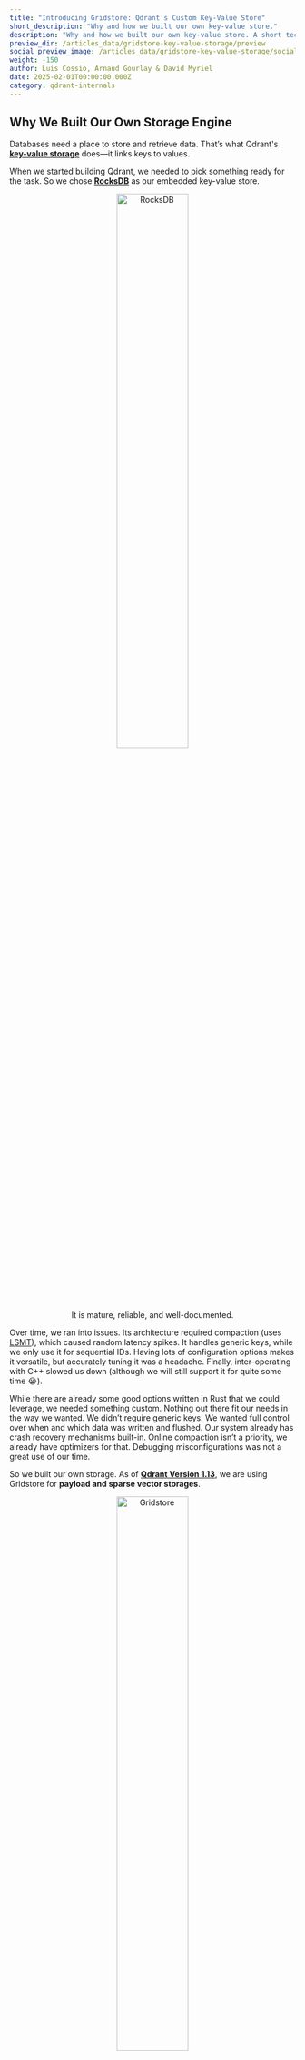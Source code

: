 ```yaml
---
title: "Introducing Gridstore: Qdrant's Custom Key-Value Store"
short_description: "Why and how we built our own key-value store."
description: "Why and how we built our own key-value store. A short technical report on our procedure and results."
preview_dir: /articles_data/gridstore-key-value-storage/preview
social_preview_image: /articles_data/gridstore-key-value-storage/social_preview.png
weight: -150
author: Luis Cossio, Arnaud Gourlay & David Myriel
date: 2025-02-01T00:00:00.000Z
category: qdrant-internals
---
```


## Why We Built Our Own Storage Engine

Databases need a place to store and retrieve data. That’s what Qdrant's [**key-value storage**](https://en.wikipedia.org/wiki/Key–value_database) does—it links keys to values.

When we started building Qdrant, we needed to pick something ready for the task. So we chose [**RocksDB**](https://rocksdb.org) as our embedded key-value store.
<div style="text-align: center;">
  <img src="/articles_data/gridstore-key-value-storage/rocksdb.jpg" alt="RocksDB" style="width: 50%;">
  <p>It is mature, reliable, and well-documented.</p>
</div>

Over time, we ran into issues. Its architecture required compaction (uses [LSMT](https://en.wikipedia.org/wiki/Log-structured_merge-tree)), which caused random latency spikes. It handles generic keys, while we only use it for sequential IDs. Having lots of configuration options makes it versatile, but accurately tuning it was a headache. Finally, inter-operating with C++ slowed us down (although we will still support it for quite some time 😭).

While there are already some good options written in Rust that we could leverage, we needed something custom. Nothing out there fit our needs in the way we wanted. We didn’t require generic keys. We wanted full control over when and which data was written and flushed. Our system already has crash recovery mechanisms built-in. Online compaction isn’t a priority, we already have optimizers for that. Debugging misconfigurations was not a great use of our time.

So we built our own storage. As of [**Qdrant Version 1.13**](/blog/qdrant-1.13.x/), we are using Gridstore for **payload and sparse vector storages**. 
<div style="text-align: center;">
  <img src="/articles_data/gridstore-key-value-storage/gridstore.png" alt="Gridstore" style="width: 50%;">
  <p>Simple, efficient, and designed just for Qdrant.</p>
</div>

#### In this article, you’ll learn about:
- **How Gridstore works** – a deep dive into its architecture and mechanics.
- **Why we built it this way** – the key design decisions that shaped it.
- **Rigorous testing** – how we ensured the new storage is production-ready.
- **Performance benchmarks** – official metrics that demonstrate its efficiency.

**Our first challenge?** Figuring out the best way to handle sequential keys and variable-sized data.

## Gridstore Architecture: Three Main Components
![gridstore](/articles_data/gridstore-key-value-storage/gridstore-2.png)

Gridstore’s architecture is built around three key components that enable fast lookups and efficient space management:
| Component                  | Description                                                                                   |
|----------------------------|-----------------------------------------------------------------------------------------------|
| The Data Layer                 | Stores values in fixed-sized blocks and retrieves them using a pointer-based lookup system.    |
| The Mask Layer                 | Uses a bitmask to track which blocks are in use and which are available.                      |
| The Gaps Layer | Manages block availability at a higher level, allowing for quick space allocation.            |

### 1. The Data Layer for Fast Retrieval
At the core of Gridstore is **The Data Layer**, which is designed to retrieve values quickly based on their keys. This structure allows us to do efficient reads and lets us store variable-sized data.

Since internal IDs are always sequential integers (0, 1, 2, 3, 4, ...), Gridstore stores keys in a structured array of pointers, where each pointer tells the system exactly where a value starts and how long it is. 

{{< figure src="/articles_data/gridstore-key-value-storage/architecture-1.png" alt="The Data Layer" caption="The Data Layer uses an array of pointers to quickly retrieve data." >}}

This makes lookups incredibly fast. For example, finding key 3 is just a matter of jumping to the third position in the pointer array and reading the value. 

However, because values are of variable size, the data itself is stored separately in a grid of fixed-sized blocks, which are grouped into larger page files. The fixed size of each block is usually 128 bytes. When inserting a value, Gridstore allocates one or more consecutive blocks to store it, ensuring that each block only holds data from a single value.

### 2. The Mask Layer for Reusing Space
**The Mask Layer** helps Gridstore handle updates and deletions without the need for expensive data compaction. Instead of maintaining complex metadata for each block, Gridstore tracks usage with a bitmask, where each bit represents a block, with 1 for used, 0 for free.  

{{< figure src="/articles_data/gridstore-key-value-storage/architecture-2.png" alt="The Bitmask Layer" caption="The bitmask efficiently tracks block usage." >}}

This makes it easy to determine where new values can be written. When a value is removed, it gets soft-deleted at its pointer, and the corresponding blocks in the bitmask are marked as available. Similarly, when updating a value, the new version is written elsewhere, and the old blocks are freed at the bitmask.

This approach ensures that Gridstore doesn’t waste space. As the storage grows, however, scanning for available blocks in the entire bitmask can become computationally expensive.

### 3. The Gaps Layer for Effective Updates
To further optimize update handling, Gridstore introduces **The Gaps Layer**, which provides a higher-level view of block availability. 

Instead of scanning the entire bitmask, Gridstore splits the bitmask into regions and keeps track of the largest contiguous free space within each region, known as a **Region Gap**. By also storing the leading and trailing gaps of each region, the system can efficiently combine multiple regions when needed for storing large values.

{{< figure src="/articles_data/gridstore-key-value-storage/architecture-3.png" alt="The Region Gap Layer" caption="Complete architecture with the Gaps Layer." >}}

This layered approach allows Gridstore to locate available space quickly, reducing the work required for scans while keeping memory overhead minimal. With this system, finding storage space for new values requires scanning only a tiny fraction of the total metadata, making updates and insertions highly efficient, even in large segments.

Given the default configuration, the gaps layer is scoped out in a millionth fraction of the actual storage size. This means that for each 1GB of data, the gaps layer only requires to scan 6KB of metadata. With this mechanism, the other operations can be computed in virtually constant-time complexity.

## Gridstore in Production: Maintaining Data Integrity 
![gridstore](/articles_data/gridstore-key-value-storage/gridstore-1.png)

Gridstore’s architecture introduces multiple interdependent structures that must remain in sync to ensure data integrity:
- **The Data Layer** holds the data and associates each key with its location in storage, including page ID, block offset, and the size of its value.
- **The Mask Layer** keeps track of which blocks are occupied and which are free.
- **The Gaps Layer** provides an indexed view of free blocks for efficient space allocation.

Every time a new value is inserted or an existing value is updated, all these components need to be modified in a coordinated way.

### When Things Break in Real Life
Real-world systems don’t operate in a vacuum. Failures happen: software bugs cause unexpected crashes, memory exhaustion forces processes to terminate, disks fail to persist data reliably, and power losses can interrupt operations at any moment. 

*The critical question is: what happens if a failure occurs while updating these structures?*

If one component is updated but another isn’t, the entire system could become inconsistent. Worse, if an operation is only partially written to disk, it could lead to orphaned data, unusable space, or even data corruption.

### Stability Through Idempotency: Recovering With WAL
To guard against these risks, Qdrant relies on a [**Write-Ahead Log (WAL)**](/documentation/concepts/storage/). Before committing an operation, Qdrant ensures that it is at least recorded in the WAL. If a crash happens before all updates are flushed, the system can safely replay operations from the log. 

This recovery mechanism introduces another essential property: [**idempotence**](https://en.wikipedia.org/wiki/Idempotence). 

The storage system must be designed so that reapplying the same operation after a failure leads to the same final state as if the operation had been applied just once.

### The Grand Solution: Lazy Updates
To achieve this, **Gridstore completes updates lazily**, prioritizing the most critical part of the write: the data itself. 
|                                                                                                                |
|-----------------------------------------------------------------------------------------------------------------------------|
| 👉 Instead of immediately updating all metadata structures, it writes the new value first while keeping lightweight pending changes in a buffer. |
| 👉 The system only finalizes these updates when explicitly requested, ensuring that a crash never results in marking data as deleted before the update has been safely persisted. |
| 👉 In the worst-case scenario, Gridstore may need to write the same data twice, leading to a minor space overhead, but it will never corrupt the storage by overwriting valid data. |

## How We Tested the Final Product 
![gridstore](/articles_data/gridstore-key-value-storage/gridstore-3.png)

### First... Model Testing 

Gridstore can be tested efficiently using model testing, which compares its behavior to a simple in-memory hash map. Since Gridstore should function like a persisted hash map, this method quickly detects inconsistencies.

The process is straightforward:
1. Initialize a Gridstore instance and an empty hash map.
2. Run random operations (put, delete, update) on both.
3. Verify that results match after each operation.
4. Compare all keys and values to ensure consistency.

This approach provides high test coverage, exposing issues like incorrect persistence or faulty deletions. Running large-scale model tests ensures Gridstore remains reliable in real-world use.

Here is a naive way to generate operations in Rust.

```rust

enum Operation {
    Put(PointOffset, Payload),
    Delete(PointOffset),
    Update(PointOffset, Payload),
}

impl Operation {
    fn random(rng: &mut impl Rng, max_point_offset: u32) -> Self {
        let point_offset = rng.random_range(0..=max_point_offset);
        let operation = rng.gen_range(0..3);
        match operation {
            0 => {
                let size_factor = rng.random_range(1..10);
                let payload = random_payload(rng, size_factor);
                Operation::Put(point_offset, payload)
            }
            1 => Operation::Delete(point_offset),
            2 => {
                let size_factor = rng.random_range(1..10);
                let payload = random_payload(rng, size_factor);
                Operation::Update(point_offset, payload)
            }
            _ => unreachable!(),
        }
    }
}
```
Model testing is a high-value way to catch bugs, especially when your system mimics a well-defined component like a hash map. If your component behaves the same as another one, using model testing brings a lot of value for a bit of effort.

We could have tested against RocksDB, but simplicity matters more. A simple hash map lets us run massive test sequences quickly, exposing issues faster.

For even sharper debugging, Property-Based Testing adds automated test generation and shrinking. It pinpoints failures with minimalized test cases, making bug hunting faster and more effective.

### Crash Testing: Can Gridstore Handle the Pressure?

Designing for crash resilience is one thing, and proving it works under stress is another. To push Qdrant’s data integrity to the limit, we built [**Crasher**](https://github.com/qdrant/crasher), a test bench that brutally kills and restarts Qdrant while it handles a heavy update workload.

Crasher runs a loop that continuously writes data, then randomly crashes Qdrant. On each restart, Qdrant replays its [**Write-Ahead Log (WAL)**](/documentation/concepts/storage/), and we verify if data integrity holds. Possible anomalies include:
- Missing data (points, vectors, or payloads)
- Corrupt payload values

This aggressive yet simple approach has uncovered real-world issues when run for extended periods. While we also use chaos testing for distributed setups, Crasher excels at fast, repeatable failure testing in a local environment.

## Testing Gridstore Performance: Benchmarks
![gridstore](/articles_data/gridstore-key-value-storage/gridstore-4.png)

To measure the impact of our new storage engine, we used [**Bustle, a key-value storage benchmarking framework**](https://github.com/jonhoo/bustle), to compare Gridstore against RocksDB. We tested three workloads:

| Workload Type                | Operation Distribution            |
|------------------------------|-----------------------------------|
| Read-heavy                   | 95% reads                         |
| Insert-heavy                 | 80% inserts                       |
| Update-heavy                 | 50% updates  

#### The results speak for themselves:

Average latency for all kinds of workloads is lower across the board, particularly for inserts. 

![image.png](/articles_data/gridstore-key-value-storage/1.png)

This shows a clear boost in performance. As we can see, the investment in Gridstore is paying off.

### End-to-End Benchmarking

Now, let’s test the impact on a real Qdrant instance. So far, we’ve only integrated Gridstore for [**payloads**](/documentation/concepts/payload/) and [**sparse vectors**](/documentation/concepts/vectors/#sparse-vectors), but even this partial switch should show noticeable improvements.

For benchmarking, we used our in-house [**bfb tool**](https://github.com/qdrant/bfb) to generate a workload. Our configuration:

```json
bfb -n 2000000 --max-id 1000000 \
    --sparse-vectors 0.02 \
    --set-payload \
    --on-disk-payload \
    --dim 1 \
    --sparse-dim 5000 \
    --bool-payloads \
    --keywords 100 \
    --float-payloads true \
    --int-payloads 100000 \
    --text-payloads \
    --text-payload-length 512 \
    --skip-field-indices \
    --jsonl-updates ./rps.jsonl
```
This benchmark upserts 1 million points twice. Each point has: 
- A medium to large payload
- A tiny dense vector (dense vectors use a different storage type)
- A sparse vector

---------------------------
#### Additional configuration:

1. The test we conducted updated payload data separately in another request. 

2. There were no payload indices, which ensured we measured pure ingestion speed.

3. Finally, we gathered request latency metrics for analysis.

---------------------------

We ran this against Qdrant 1.12.6, toggling between the old and new storage backends. 

### Final Result 

Data ingestion is **twice as fast and with a smoother throughput** — a massive win! 😍

![image.png](/articles_data/gridstore-key-value-storage/2.png)

We optimized for speed, and it paid off—but what about storage size?
- Gridstore: 2333MB
- RocksDB: 2319MB

Strictly speaking, RocksDB is slightly smaller, but the difference is negligible compared to the 2x faster ingestion and more stable throughput. A small trade-off for a big performance gain! 

## Trying Out Gridstore

- test payload

- test sparse

<div style="text-align: center;">
  <img src="/articles_data/gridstore-key-value-storage/gridstore_movie.gif" alt="Gridstore Movie" style="width: 50%;">
</div>